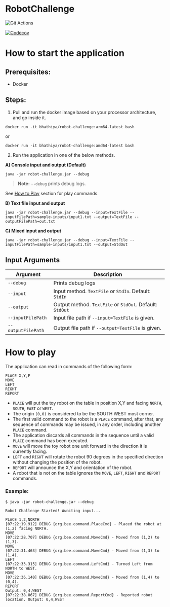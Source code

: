 # RobotChallenge

![Git Actions](https://github.com/bhathiya/RobotChallenge/actions/workflows/maven.yml/badge.svg)

[![Codecov](https://codecov.io/gh/bhathiya/RobotChallenge/branch/main/graph/badge.svg?token=A6jjPscQGG)](https://codecov.io/gh/bhathiya/RobotChallenge)

# How to start the application

## Prerequisites:
- Docker

## Steps:
1. Pull and run the docker image based on your processor architecture, and go inside it.

```shell
docker run -it bhathiya/robot-challenge:arm64-latest bash
```
or
```shell
docker run -it bhathiya/robot-challenge:amd64-latest bash
```

2. Run the application in one of the below methods. 

**A) Console input and output (Default)**
```shell
java -jar robot-challenge.jar --debug
```
> **Note:** `--debug` prints debug logs.

 See [How to Play](#play) section for play commands.

**B) Text file input and output**
```shell
java -jar robot-challenge.jar --debug --input=TextFile --inputFilePath=sample-inputs/input1.txt --output=TextFile --outputFilePath=out.txt
```

**C) Mixed input and output**
```shell
java -jar robot-challenge.jar --debug --input=TextFile --inputFilePath=sample-inputs/input1.txt --output=StdOut
```

## Input Arguments

| Argument           | Description                                              |
|--------------------|----------------------------------------------------------|
| `--debug`          | Prints debug logs                                        |
| `--input`          | Input method. `TextFile` or `StdIn`. Default: `StdIn`    |
| `--output`         | Output method. `TextFile` or `StdOut`. Default: `StdOut` |
| `--inputFilePath`  | Input file path if `--input=TextFile` is given.          |
| `--outputFilePath` | Output file path if `--output=TextFile` is given.        |                                       |

# <a name="play"> How to play</a>

The application can read in commands of the following form:

```text
PLACE X,Y,F
MOVE
LEFT
RIGHT
REPORT
```

- `PLACE` will put the toy robot on the table in position X,Y and facing `NORTH`, `SOUTH`, `EAST` or `WEST`.
- The origin `(0,0)` is considered to be the SOUTH WEST most corner.
- The first valid command to the robot is a `PLACE` command, after that, any sequence of commands may be issued, in any order, including another `PLACE` command. 
- The application discards all commands in the sequence until a valid `PLACE` command has been executed.
- `MOVE` will move the toy robot one unit forward in the direction it is currently facing.
- `LEFT` and `RIGHT` will rotate the robot 90 degrees in the specified direction without changing the position of the robot.
- `REPORT` will announce the X,Y and orientation of the robot.
- A robot that is not on the table ignores the `MOVE`, `LEFT`, `RIGHT` and `REPORT` commands.

### Example:
```shell
$ java -jar robot-challenge.jar --debug

Robot Challenge Started! Awaiting input...

PLACE 1,2,NORTH
[07:22:19.912] DEBUG {org.bee.command.PlaceCmd} - Placed the robot at (1,2) facing NORTH.
MOVE
[07:22:28.707] DEBUG {org.bee.command.MoveCmd} - Moved from (1,2) to (1,3).
MOVE
[07:22:31.463] DEBUG {org.bee.command.MoveCmd} - Moved from (1,3) to (1,4).
LEFT
[07:22:33.315] DEBUG {org.bee.command.LeftCmd} - Turned Left from NORTH to WEST.
MOVE
[07:22:36.140] DEBUG {org.bee.command.MoveCmd} - Moved from (1,4) to (0,4).
REPORT
Output: 0,4,WEST
[07:22:38.867] DEBUG {org.bee.command.ReportCmd} - Reported robot location. Output: 0,4,WEST
```
